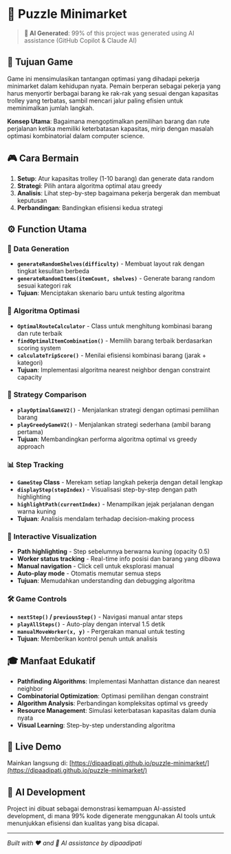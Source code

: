 # 🏪 Puzzle Minimarket

> **🤖 AI Generated**: 99% of this project was generated using AI assistance (GitHub Copilot & Claude AI)

## 🎯 Tujuan Game

Game ini mensimulasikan tantangan optimasi yang dihadapi pekerja minimarket dalam kehidupan nyata. Pemain berperan sebagai pekerja yang harus menyortir berbagai barang ke rak-rak yang sesuai dengan kapasitas trolley yang terbatas, sambil mencari jalur paling efisien untuk meminimalkan jumlah langkah.

**Konsep Utama**: Bagaimana mengoptimalkan pemilihan barang dan rute perjalanan ketika memiliki keterbatasan kapasitas, mirip dengan masalah optimasi kombinatorial dalam computer science.

## 🎮 Cara Bermain

1. **Setup**: Atur kapasitas trolley (1-10 barang) dan generate data random
2. **Strategi**: Pilih antara algoritma optimal atau greedy
3. **Analisis**: Lihat step-by-step bagaimana pekerja bergerak dan membuat keputusan
4. **Perbandingan**: Bandingkan efisiensi kedua strategi

## ⚙️ Function Utama

### 🎲 **Data Generation**
- **`generateRandomShelves(difficulty)`** - Membuat layout rak dengan tingkat kesulitan berbeda
- **`generateRandomItems(itemCount, shelves)`** - Generate barang random sesuai kategori rak
- **Tujuan**: Menciptakan skenario baru untuk testing algoritma

### 🧮 **Algoritma Optimasi**
- **`OptimalRouteCalculator`** - Class untuk menghitung kombinasi barang dan rute terbaik
- **`findOptimalItemCombination()`** - Memilih barang terbaik berdasarkan scoring system
- **`calculateTripScore()`** - Menilai efisiensi kombinasi barang (jarak + kategori)
- **Tujuan**: Implementasi algoritma nearest neighbor dengan constraint capacity

### 🎯 **Strategy Comparison**
- **`playOptimalGameV2()`** - Menjalankan strategi dengan optimasi pemilihan barang
- **`playGreedyGameV2()`** - Menjalankan strategi sederhana (ambil barang pertama)
- **Tujuan**: Membandingkan performa algoritma optimal vs greedy approach

### 📊 **Step Tracking**
- **`GameStep` Class** - Merekam setiap langkah pekerja dengan detail lengkap
- **`displayStep(stepIndex)`** - Visualisasi step-by-step dengan path highlighting
- **`highlightPath(currentIndex)`** - Menampilkan jejak perjalanan dengan warna kuning
- **Tujuan**: Analisis mendalam terhadap decision-making process

### 🎨 **Interactive Visualization**
- **Path highlighting** - Step sebelumnya berwarna kuning (opacity 0.5)
- **Worker status tracking** - Real-time info posisi dan barang yang dibawa
- **Manual navigation** - Click cell untuk eksplorasi manual
- **Auto-play mode** - Otomatis memutar semua steps
- **Tujuan**: Memudahkan understanding dan debugging algoritma

### 🛠️ **Game Controls**
- **`nextStep()` / `previousStep()`** - Navigasi manual antar steps
- **`playAllSteps()`** - Auto-play dengan interval 1.5 detik
- **`manualMoveWorker(x, y)`** - Pergerakan manual untuk testing
- **Tujuan**: Memberikan kontrol penuh untuk analisis

## 🎓 Manfaat Edukatif

- **Pathfinding Algorithms**: Implementasi Manhattan distance dan nearest neighbor
- **Combinatorial Optimization**: Optimasi pemilihan dengan constraint
- **Algorithm Analysis**: Perbandingan kompleksitas optimal vs greedy
- **Resource Management**: Simulasi keterbatasan kapasitas dalam dunia nyata
- **Visual Learning**: Step-by-step understanding algoritma

## 🚀 Live Demo

Mainkan langsung di: [https://dipaadipati.github.io/puzzle-minimarket/](https://dipaadipati.github.io/puzzle-minimarket/)

## 🤖 AI Development

Project ini dibuat sebagai demonstrasi kemampuan AI-assisted development, di mana 99% kode digenerate menggunakan AI tools untuk menunjukkan efisiensi dan kualitas yang bisa dicapai.

---

*Built with ❤️ and 🤖 AI assistance by dipaadipati*